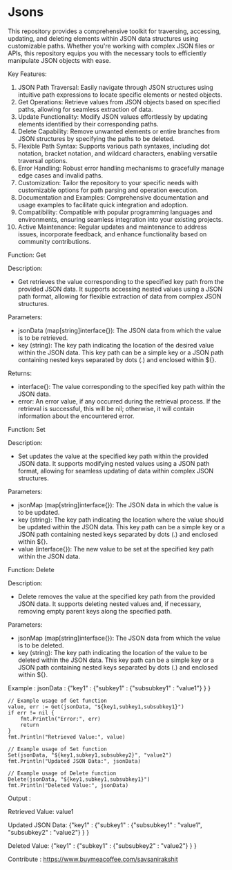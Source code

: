 # Jsons

This repository provides a comprehensive toolkit for traversing, accessing, updating, and deleting elements within JSON data structures using customizable paths. Whether you're working with complex JSON files or APIs, this repository equips you with the necessary tools to efficiently manipulate JSON objects with ease.

Key Features:

1. JSON Path Traversal: Easily navigate through JSON structures using intuitive path expressions to locate specific elements or nested objects.
2. Get Operations: Retrieve values from JSON objects based on specified paths, allowing for seamless extraction of data.
3. Update Functionality: Modify JSON values effortlessly by updating elements identified by their corresponding paths.
4. Delete Capability: Remove unwanted elements or entire branches from JSON structures by specifying the paths to be deleted.
5. Flexible Path Syntax: Supports various path syntaxes, including dot notation, bracket notation, and wildcard characters, enabling versatile traversal options.
6. Error Handling: Robust error handling mechanisms to gracefully manage edge cases and invalid paths.
7. Customization: Tailor the repository to your specific needs with customizable options for path parsing and operation execution.
8. Documentation and Examples: Comprehensive documentation and usage examples to facilitate quick integration and adoption.
9. Compatibility: Compatible with popular programming languages and environments, ensuring seamless integration into your existing projects.
10. Active Maintenance: Regular updates and maintenance to address issues, incorporate feedback, and enhance functionality based on community contributions.

Function: Get

Description:
- Get retrieves the value corresponding to the specified key path from the provided JSON data. It supports accessing nested values using a JSON path format, allowing for flexible extraction of data from complex JSON structures.

Parameters:

- jsonData (map[string]interface{}): The JSON data from which the value is to be retrieved.
- key (string): The key path indicating the location of the desired value within the JSON data. This key path can be a simple key or a JSON path containing nested keys separated by dots (.) and enclosed within ${}.

Returns:

- interface{}: The value corresponding to the specified key path within the JSON data.
- error: An error value, if any occurred during the retrieval process. If the retrieval is successful, this will be nil; otherwise, it will contain information about the encountered error.

Function: Set

Description:
- Set updates the value at the specified key path within the provided JSON data. It supports modifying nested values using a JSON path format, allowing for seamless updating of data within complex JSON structures.

Parameters:

- jsonMap (map[string]interface{}): The JSON data in which the value is to be updated.
- key (string): The key path indicating the location where the value should be updated within the JSON data. This key path can be a simple key or a JSON path containing nested keys separated by dots (.) and enclosed within ${}.
- value (interface{}): The new value to be set at the specified key path within the JSON data.
  
Function: Delete

Description:
- Delete removes the value at the specified key path from the provided JSON data. It supports deleting nested values and, if necessary, removing empty parent keys along the specified path.

Parameters:

- jsonMap (map[string]interface{}): The JSON data from which the value is to be deleted.
- key (string): The key path indicating the location of the value to be deleted within the JSON data. This key path can be a simple key or a JSON path containing nested keys separated by dots (.) and enclosed within ${}.

Example : 
  jsonData : {"key1" : {"subkey1" : {"subsubkey1" : "value1"} } }
  
	// Example usage of Get function
	value, err := Get(jsonData, "${key1,subkey1,subsubkey1}")
	if err != nil {
		fmt.Println("Error:", err)
		return
	}
	fmt.Println("Retrieved Value:", value)

	// Example usage of Set function
	Set(jsonData, "${key1,subkey1,subsubkey2}", "value2")
	fmt.Println("Updated JSON Data:", jsonData)

	// Example usage of Delete function
	Delete(jsonData, "${key1,subkey1,subsubkey1}")
	fmt.Println("Deleted Value:", jsonData)


Output : 

  Retrieved Value: value1
  
  Updated JSON Data: {"key1" : {"subkey1" : {"subsubkey1" : "value1", "subsubkey2" : "value2"} } }
  
  Deleted Value: {"key1" : {"subkey1" : {"subsubkey2" : "value2"} } }

Contribute : https://www.buymeacoffee.com/savsanirakshit
